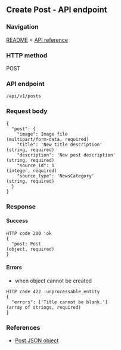 ## Create Post - API endpoint

### Navigation
[README](../../../../README.md)
<
[API reference](../../../api_reference.md)

### HTTP method
POST

### API endpoint
`/api/v1/posts`

### Request body
```
{
  "post": {
    "image": Image file                                                         (multipart/form-data, required)
    "title": 'New title description'                                            (string, required)
    "description": 'New post description'                                       (string, required)
    "source_id": 1                                                              (integer, required)
    "source_type": 'NewsCategory'                                               (string, required)
  }
}
```

### Response
#### Success
```
HTTP code 200 :ok
{
  "post: Post                                                                   (object, required)
}
```

#### Errors
- when object cannot be created
```
HTTP code 422 :unprocessable_entity
{
  "errors": ['Title cannot be blank.']                                          (array of strings, required)
}
```

### References
- [Post JSON object](../../../json_objects/post.md)
